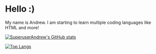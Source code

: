 # Hello :)
My name is Andrew. I am starting to learn multiple coding languages like HTML and more!

[![SuperuserAndrew's GitHub stats](https://github-readme-stats.vercel.app/api?username=SuperuserAndrew)](https://github.com/anuraghazra/github-readme-stats)


[![Top Langs](https://github-readme-stats.vercel.app/api/top-langs/?username=SuperuserAndrew)](https://github.com/anuraghazr/github-readme-stats)
